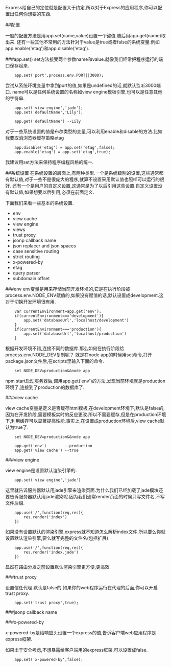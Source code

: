Express给自己的定位就是配置大于约定,所以对于Express的应用程序,你可以配置出任何你想要的东西.

##配置

一般的配置方法是用app.set(name,value)设置一个键值,随后用app.get(name)取出来.
还有一些其他不常用的方法针对于value是true或者false的系统变量.例如app.enable('etag')和app.disable('etag').

###app.set()
set方法接受两个参数name和value.就像我们经常把程序运行的端口保存起来.

		app.set('port',process.env.PORT||3000);  
尝试从系统环境变量中拿到port的值,如果是undefined的话,就默认监听3000端口.
name可以是任何系统设置的名称如view engine模板引擎,也可以是任意其他的字符串.

		app.set('view engine','jade');
		app.set('defaultName','Lily');

		app.get('defaultName') --Lily

对于一些系统设置的值是布尔类型的变量,可以利用enable和disable的方法.比如我要取消浏览器缓存策略etag

		app.disable('etag') = app.set('etag',false);
		app.enable('etag') = app.set('etag',true);

我建议用set方法来保持程序编程风格的统一.

##系统设置
在系统设置的层面上,有两种类型.一个是系统级别的设置,这些通常都有默认值,对于一些不是很庞大的程序,就算不设置采用默认值也照样可以运行的很好.
还有一个是用户的自定义设置,这通常是为了以后引用这些设置.自定义设置没有默认值,如果想要以后引用,必须在前面定义.

下面我们来看一些基本的系统设置.

* env
* view cache
* view engine
* views
* trust proxy
* jsonp callback name
* json replacer and json spaces
* case sensitive routing 
* strict routing 
* x-powered-by
* etag
* query parser
* subdomain offset

###env
env变量是用来存储当前开发环境的,它是在执行阶段被process.env.NODE_ENV赋值的,如果没有赋值的话,默认设置成development.这对于切换开发环境很有用.

		var currentEnvironment=app.get('env');
		if(currentEnvironment==='development'){
			app.set('databaseUrl','localhost/development')
		}
		if(currentEnvironment==='production'){
			app.set('databaseUrl','localhost/production')
		}

根据开发环境不错,连接不同的数据库.那么如何在执行阶段给process.env.NODE_DEV复制呢？
就是在node app的时候用set命令,打开package.json文件后,在scripts里输入下面的命令.

		set NODE_DEV=production&&node app  

npm start启动服务器后,调用app.get('env')的方法,发现当前环境就是production环境了,连接到了production的数据库了.

###view cache

view cache变量是定义是否缓存html模板,在development环境下,默认是false的,因为在开发阶段,需要模板实时的反应更改.所以不需要缓存,但是在production环境下,利用缓存可以显著提高性能.事实上,在设置成production环境后,view cache默认为true了.

		set NODE_DEV=production&&node app

		app.get('env')        --production
		app.get('view cache') --true  

###view engine

view engine是设置默认渲染引擎的.

		app.set('view engine','jade')

这里就告诉服务器默认用jade引擎来渲染页面.为什么我们已经加载了jade模块还要告诉服务器默认用jade渲染呢.因为我们通常render页面的时候只写文件名,不写文件后缀.

		app.use('/',function(req,res){
			res.render('index')
		})

如果没有设置默认的渲染引擎,express就不知道怎么解析index文件.所以要么你就设置默认渲染引擎,要么就写完整的文件名(包括扩展)

		app.use('/',function(req,res){
			res.render('index.jade')
		})

显然在路由分发之前设置默认渲染引擎更方便,更高效.

###trust proxy

设置信任代理.默认是false的,如果你的web程序运行在代理的后面,你可以开启trust proxy.

		app.set('trust proxy',true);

###jsonp callback name





###x-powered-by

x-powered-by是给响应头设置一个express的值,告诉客户端web应用程序是express框架.





如果出于安全考虑,不想暴露给客户端用的express框架,可以设置成false.

		app.set('x-powered-by',false);

